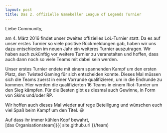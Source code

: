 ```yaml
---
layout: post
title: Das 2. offizielle Gamekeller League of Legends Turnier
---
```


Liebe Community,

am 4. März 2016 findet unser zweites offizielles LoL-Turnier statt.
Da es auf unser erstes Turnier so viele positive Rückmeldungen gab,
haben wir uns dazu entschieden im neuen Jahr ein weiteres Turnier auszutragen.
Wir haben auch zukünftig vor weitere Turnier zu veranstalten und hoffen,
dass auch dann noch so viele Teams mit dabei sein werden.

Unser erstes Turnier endete mit einem spannenden Kampf um den ersten Platz,
den Twisted Gaming für sich entscheiden konnte.
Dieses Mal müssen sich die Teams zuerst in einer Vorrunde qualifizieren,
um in die Endrunde zu kommen. Hier werden die qualifizierten 16 Teams in einem
Riot-Turnier um den Sieg kämpfen.
Für die Besten gibt es diesmal auch Gewinne, in Form von Skins und/oder RP.

Wir hoffen auch dieses Mal wieder auf rege Beteiligung und wünschen euch viel Spaß
beim Kampf um den Titel. :smiley:

Auf dass ihr immer kühlen Kopf bewahrt,<br>
[das Organisationsteam]({{ site.github.url }}/team)
